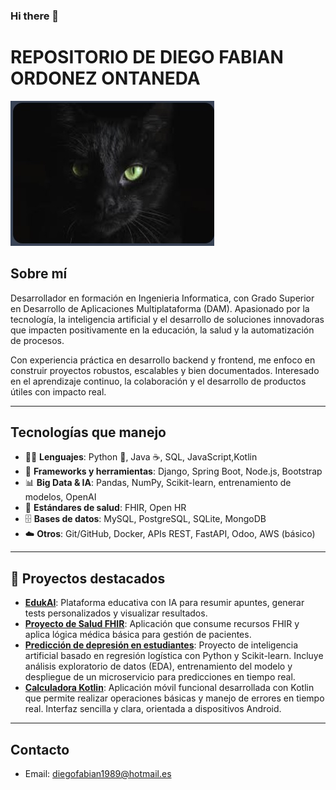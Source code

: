### Hi there 👋

<!--
**diegofabian89/diegofabian89** is a ✨ _special_ ✨ repository because its `README.md` (this file) appears on your GitHub profile.

Here are some ideas to get you started:

- 🔭 I’m currently working on ...
- 🌱 I’m currently learning ...
- 👯 I’m looking to collaborate on ...
- 🤔 I’m looking for help with ...
- 💬 Ask me about ...
- 📫 How to reach me: ...
- 😄 Pronouns: ...
- ⚡ Fun fact: ...
-->
# REPOSITORIO DE DIEGO FABIAN ORDONEZ ONTANEDA
![Imagen de Portada](gatito/gato.jpg)
## Sobre mí

Desarrollador en formación en Ingenieria Informatica, con  Grado Superior en Desarrollo de Aplicaciones Multiplataforma (DAM). Apasionado por la tecnología, la inteligencia artificial y el desarrollo de soluciones innovadoras que impacten positivamente en la educación, la salud y la automatización de procesos.

Con experiencia práctica en desarrollo backend y frontend, me enfoco en construir proyectos robustos, escalables y bien documentados. Interesado en el aprendizaje continuo, la colaboración y el desarrollo de productos útiles con impacto real.

---

##  Tecnologías que manejo

- 👨‍💻 **Lenguajes**: Python 🐍, Java ☕, SQL, JavaScript,Kotlin
- 🧰 **Frameworks y herramientas**: Django, Spring Boot, Node.js, Bootstrap
- 📊 **Big Data & IA**: Pandas, NumPy, Scikit-learn, entrenamiento de modelos, OpenAI
- 🧬 **Estándares de salud**: FHIR, Open HR
- 🗄️ **Bases de datos**: MySQL, PostgreSQL, SQLite, MongoDB
- ☁️ **Otros**: Git/GitHub, Docker, APIs REST, FastAPI, Odoo, AWS (básico)

---

## 📌 Proyectos destacados

- [**EdukAI**](https://github.com/diegofabian89/plataforma-estudios-ia.git): Plataforma educativa con IA para resumir apuntes, generar tests personalizados y visualizar resultados.
- [**Proyecto de Salud FHIR**](https://github.com/diegofabian89/OPenHR-proyect.git): Aplicación que consume recursos FHIR y aplica lógica médica básica para gestión de pacientes.
- [**Predicción de depresión en estudiantes**](https://github.com/diegofabian89/Predicci-n-de-depresi-n-en-estudiantes.git): Proyecto de inteligencia artificial basado en regresión logística con Python y Scikit-learn. Incluye análisis exploratorio de datos (EDA), entrenamiento del modelo y despliegue de un microservicio para predicciones en tiempo real.
- [**Calculadora Kotlin**](https://github.com/diegofabian89/gitPracticasKotlin/tree/main/Calculadora): Aplicación móvil funcional desarrollada con Kotlin que permite realizar operaciones básicas y manejo de errores en tiempo real. Interfaz sencilla y clara, orientada a dispositivos Android.

---
 ## Contacto  
 
 - Email: diegofabian1989@hotmail.es



